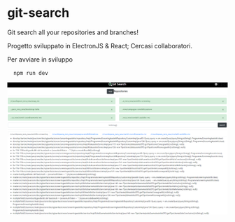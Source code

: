# git-search
Git search all your repositories and branches!

Progetto sviluppato in ElectronJS & React;
Cercasi collaboratori.

Per avviare in sviluppo 

```
  npm run dev
```


![Anteprima](https://github.com/GaetanoPiazzolla/git-search/blob/master/anteprima.PNG)
